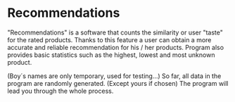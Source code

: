 # Recommendations
"Recommendations" is a software that counts the similarity or user "taste" for the rated products. Thanks to this feature a user can obtain a more accurate and reliable recommendation for his / her products. Program also provides basic statistics such as the highest, lowest and most unknown product. 

(Boy´s names are only temporary, used for testing...)
So far, all data in the program are randomly generated. (Except yours if chosen)
The program will lead you through the whole process.
